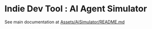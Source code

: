 # Indie Dev Tool : AI Agent Simulator
See main documentation at [Assets/AiSimulator/README.md](Assets/AiSimulator/README.md)